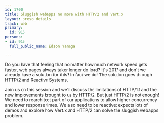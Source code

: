 ```yaml
---
id: 1700
title: Sluggish webapps no more with HTTP/2 and Vert.x
layout: preso_details
track: web
primary:
  id: 915
persons:
- id: 915
  full_public_name: Edson Yanaga

---
```

Do you have that feeling that no matter how much network speed gets faster, web pages always taker longer do load? It's 2017 and don't we already have a solution for this? In fact we do! The solution goes through HTTP/2 and Reactive Systems.

Join us on this session and we'll discuss the limitations of HTTP/1.1 and the new improvements brought to us by HTTP/2. But just HTTP/2 is not enough! We need to rearchitect part of our applications to allow higher concurrency and lower response times. We also need to be reactive: expects lots of demos and explore how Vert.x and HTTP/2 can solve the sluggish webapps problem.